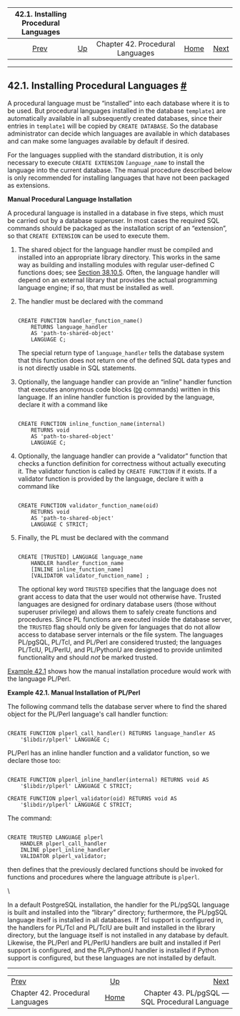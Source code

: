<!--?xml version="1.0" encoding="UTF-8" standalone="no"?-->

|          42.1. Installing Procedural Languages          |                                                      |                                  |                                                       |                                                                        |
| :-----------------------------------------------------: | :--------------------------------------------------- | :------------------------------: | ----------------------------------------------------: | ---------------------------------------------------------------------: |
| [Prev](xplang.html "Chapter 42. Procedural Languages")  | [Up](xplang.html "Chapter 42. Procedural Languages") | Chapter 42. Procedural Languages | [Home](index.html "PostgreSQL 17devel Documentation") |  [Next](plpgsql.html "Chapter 43. PL/pgSQL — SQL Procedural Language") |

***

## 42.1. Installing Procedural Languages [#](#XPLANG-INSTALL)

A procedural language must be “installed” into each database where it is to be used. But procedural languages installed in the database `template1` are automatically available in all subsequently created databases, since their entries in `template1` will be copied by `CREATE DATABASE`. So the database administrator can decide which languages are available in which databases and can make some languages available by default if desired.

For the languages supplied with the standard distribution, it is only necessary to execute `CREATE EXTENSION` *`language_name`* to install the language into the current database. The manual procedure described below is only recommended for installing languages that have not been packaged as extensions.

**Manual Procedural Language Installation**

A procedural language is installed in a database in five steps, which must be carried out by a database superuser. In most cases the required SQL commands should be packaged as the installation script of an “extension”, so that `CREATE EXTENSION` can be used to execute them.

1. The shared object for the language handler must be compiled and installed into an appropriate library directory. This works in the same way as building and installing modules with regular user-defined C functions does; see [Section 38.10.5](xfunc-c.html#DFUNC "38.10.5. Compiling and Linking Dynamically-Loaded Functions"). Often, the language handler will depend on an external library that provides the actual programming language engine; if so, that must be installed as well.

2. The handler must be declared with the command

    ```

    CREATE FUNCTION handler_function_name()
        RETURNS language_handler
        AS 'path-to-shared-object'
        LANGUAGE C;
    ```

    The special return type of `language_handler` tells the database system that this function does not return one of the defined SQL data types and is not directly usable in SQL statements.

3. Optionally, the language handler can provide an “inline” handler function that executes anonymous code blocks ([`DO`](sql-do.html "DO") commands) written in this language. If an inline handler function is provided by the language, declare it with a command like

    ```

    CREATE FUNCTION inline_function_name(internal)
        RETURNS void
        AS 'path-to-shared-object'
        LANGUAGE C;
    ```

4. Optionally, the language handler can provide a “validator” function that checks a function definition for correctness without actually executing it. The validator function is called by `CREATE FUNCTION` if it exists. If a validator function is provided by the language, declare it with a command like

    ```

    CREATE FUNCTION validator_function_name(oid)
        RETURNS void
        AS 'path-to-shared-object'
        LANGUAGE C STRICT;
    ```

5. Finally, the PL must be declared with the command

    ```

    CREATE [TRUSTED] LANGUAGE language_name
        HANDLER handler_function_name
        [INLINE inline_function_name]
        [VALIDATOR validator_function_name] ;
    ```

    The optional key word `TRUSTED` specifies that the language does not grant access to data that the user would not otherwise have. Trusted languages are designed for ordinary database users (those without superuser privilege) and allows them to safely create functions and procedures. Since PL functions are executed inside the database server, the `TRUSTED` flag should only be given for languages that do not allow access to database server internals or the file system. The languages PL/pgSQL, PL/Tcl, and PL/Perl are considered trusted; the languages PL/TclU, PL/PerlU, and PL/PythonU are designed to provide unlimited functionality and should *not* be marked trusted.

[Example 42.1](xplang-install.html#XPLANG-INSTALL-EXAMPLE "Example 42.1. Manual Installation of PL/Perl") shows how the manual installation procedure would work with the language PL/Perl.

**Example 42.1. Manual Installation of PL/Perl**

The following command tells the database server where to find the shared object for the PL/Perl language's call handler function:

```

CREATE FUNCTION plperl_call_handler() RETURNS language_handler AS
    '$libdir/plperl' LANGUAGE C;
```

PL/Perl has an inline handler function and a validator function, so we declare those too:

```

CREATE FUNCTION plperl_inline_handler(internal) RETURNS void AS
    '$libdir/plperl' LANGUAGE C STRICT;

CREATE FUNCTION plperl_validator(oid) RETURNS void AS
    '$libdir/plperl' LANGUAGE C STRICT;
```

The command:

```

CREATE TRUSTED LANGUAGE plperl
    HANDLER plperl_call_handler
    INLINE plperl_inline_handler
    VALIDATOR plperl_validator;
```

then defines that the previously declared functions should be invoked for functions and procedures where the language attribute is `plperl`.

\

In a default PostgreSQL installation, the handler for the PL/pgSQL language is built and installed into the “library” directory; furthermore, the PL/pgSQL language itself is installed in all databases. If Tcl support is configured in, the handlers for PL/Tcl and PL/TclU are built and installed in the library directory, but the language itself is not installed in any database by default. Likewise, the PL/Perl and PL/PerlU handlers are built and installed if Perl support is configured, and the PL/PythonU handler is installed if Python support is configured, but these languages are not installed by default.

***

|                                                         |                                                       |                                                                        |
| :------------------------------------------------------ | :---------------------------------------------------: | ---------------------------------------------------------------------: |
| [Prev](xplang.html "Chapter 42. Procedural Languages")  |  [Up](xplang.html "Chapter 42. Procedural Languages") |  [Next](plpgsql.html "Chapter 43. PL/pgSQL — SQL Procedural Language") |
| Chapter 42. Procedural Languages                        | [Home](index.html "PostgreSQL 17devel Documentation") |                         Chapter 43. PL/pgSQL — SQL Procedural Language |
